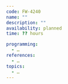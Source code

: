 ```yaml
---
code: FW-4240
name: ""
description: ""
availability: planned
time: ?? hours

programming:
  - …
references:
  - …
topics:
  - …
---
```

